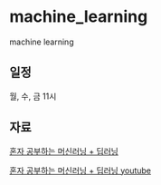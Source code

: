 # machine_learning
machine learning

## 일정
월, 수, 금 11시

## 자료
[혼자 공부하는 머신러닝 + 딥러닝](http://www.yes24.com/Product/Goods/96024871)

[혼자 공부하는 머신러닝 + 딥러닝 youtube](https://www.youtube.com/watch?v=J6wehCO_c58&list=PLJN246lAkhQjoU0C4v8FgtbjOIXxSs_4Q)
